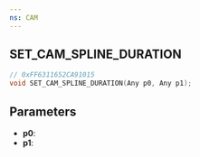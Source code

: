 ```yaml
---
ns: CAM
---
```

## SET_CAM_SPLINE_DURATION

```c
// 0xFF6311652CA91015
void SET_CAM_SPLINE_DURATION(Any p0, Any p1);
```

## Parameters
* **p0**:
* **p1**:
